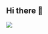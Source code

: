 ## Hi there 👋
<a href="https://www.notion.so/Archive-1a09d38cdeba804ca154e6b64527fbef" target="_blank"><img src="https://img.shields.io/badge/뱃지레이블-배경색?style=plastic&logo=notion&logoColor=000000"/></a> 

